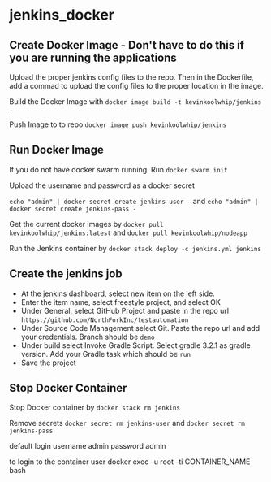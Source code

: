 # jenkins_docker

## Create Docker Image - Don't have to do this if you are running the applications
Upload the proper jenkins config files to the repo. Then in the Dockerfile, add a commad to upload the config files to the proper location in the image.

Build the Docker Image with `docker image build -t kevinkoolwhip/jenkins .`

Push Image to to repo `docker image push kevinkoolwhip/jenkins`

## Run Docker Image
If you do not have docker swarm running. Run `docker swarm init`

Upload the username and password as a docker secret 

`echo "admin" | docker secret create jenkins-user -` and `echo "admin" | docker secret create jenkins-pass -`

Get the current docker images by `docker pull kevinkoolwhip/jenkins:latest` and `docker pull kevinkoolwhip/nodeapp`

Run the Jenkins container by `docker stack deploy -c jenkins.yml jenkins`

## Create the jenkins job

* At the jenkins dashboard, select new item on the left side.
* Enter the item name, select freestyle project, and select OK
* Under General, select GitHub Project and paste in the repo url `https://github.com/NorthForkInc/testautomation`
* Under Source Code Management select Git. Paste the repo url and add your credentials. Branch should be `demo`
* Under build select Invoke Gradle Script. Select gradle 3.2.1 as gradle version. Add your Gradle task which should be `run`
* Save the project 

## Stop Docker Container
Stop Docker container by `docker stack rm jenkins`

Remove secrets `docker secret rm jenkins-user` and `docker secret rm jenkins-pass`

default login username admin password admin

to login to the container user docker exec -u root -ti CONTAINER_NAME bash 
